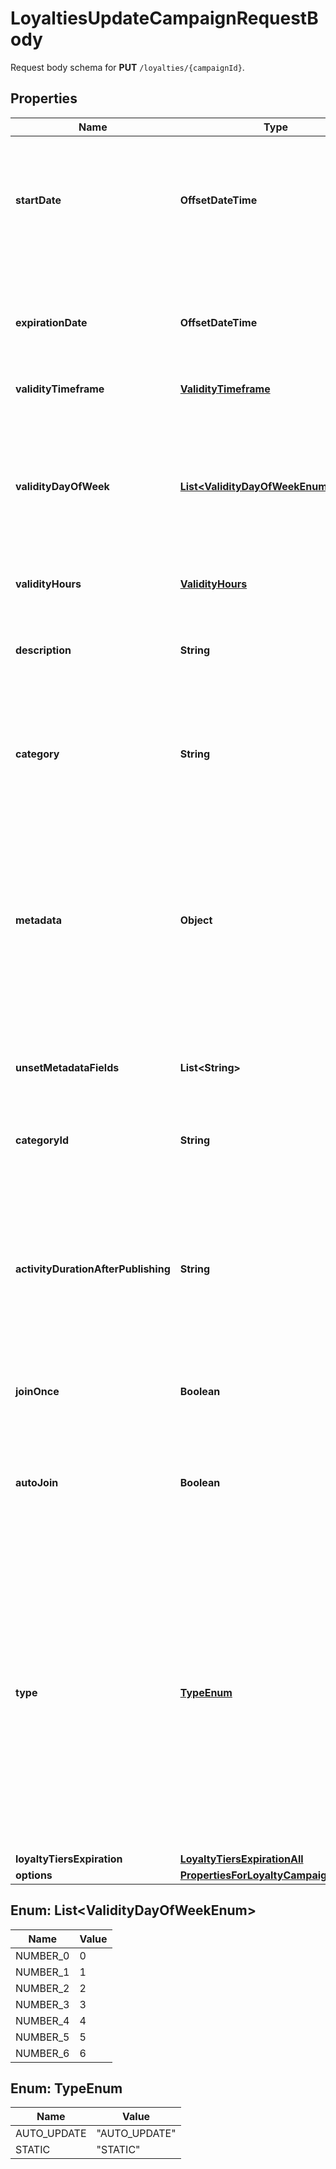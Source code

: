 

# LoyaltiesUpdateCampaignRequestBody

Request body schema for **PUT** `/loyalties/{campaignId}`.

## Properties

| Name | Type | Description |
|------------ | ------------- | ------------- |
|**startDate** | **OffsetDateTime** | Activation timestamp defines when the campaign starts to be active in ISO 8601 format. Campaign is *inactive before* this date.  |
|**expirationDate** | **OffsetDateTime** | Expiration timestamp defines when the campaign expires in ISO 8601 format.  Campaign is *inactive after* this date. |
|**validityTimeframe** | [**ValidityTimeframe**](ValidityTimeframe.md) |  |
|**validityDayOfWeek** | [**List&lt;ValidityDayOfWeekEnum&gt;**](#List&lt;ValidityDayOfWeekEnum&gt;) | Integer array corresponding to the particular days of the week in which the voucher is valid.  - &#x60;0&#x60; Sunday - &#x60;1&#x60; Monday - &#x60;2&#x60; Tuesday - &#x60;3&#x60; Wednesday - &#x60;4&#x60; Thursday - &#x60;5&#x60; Friday - &#x60;6&#x60; Saturday |
|**validityHours** | [**ValidityHours**](ValidityHours.md) |  |
|**description** | **String** | An optional field to keep any extra textual information about the campaign such as a campaign description and details. |
|**category** | **String** | The category assigned to the campaign. Either pass this parameter OR the &#x60;category_id&#x60;. |
|**metadata** | **Object** | The metadata object stores all custom attributes assigned to the campaign. A set of key/value pairs that you can attach to a campaign object. It can be useful for storing additional information about the campaign in a structured format. |
|**unsetMetadataFields** | **List&lt;String&gt;** | Determine which metadata should be removed from campaign. |
|**categoryId** | **String** | Unique category ID that this campaign belongs to. Either pass this parameter OR the &#x60;category&#x60;. |
|**activityDurationAfterPublishing** | **String** | Defines the amount of time the campaign will be active in ISO 8601 format after publishing. For example, a campaign with a &#x60;duration&#x60; of &#x60;P24D&#x60; will be valid for a duration of 24 days. |
|**joinOnce** | **Boolean** | If this value is set to &#x60;true&#x60;, customers will be able to join the campaign only once. |
|**autoJoin** | **Boolean** | Indicates whether customers will be able to auto-join a loyalty campaign if any earning rule is fulfilled. |
|**type** | [**TypeEnum**](#TypeEnum) | Defines whether the campaign can be updated with new vouchers after campaign creation.      - &#x60;AUTO_UPDATE&#x60;: By choosing the auto update option you will create a campaign that can be enhanced by new vouchers after the time of creation (e.g. by publish vouchers method).     -  &#x60;STATIC&#x60;: vouchers need to be manually published. |
|**loyaltyTiersExpiration** | [**LoyaltyTiersExpirationAll**](LoyaltyTiersExpirationAll.md) |  |
|**options** | [**PropertiesForLoyaltyCampaignOptions**](PropertiesForLoyaltyCampaignOptions.md) |  |



## Enum: List&lt;ValidityDayOfWeekEnum&gt;

| Name | Value |
|---- | -----|
| NUMBER_0 | 0 |
| NUMBER_1 | 1 |
| NUMBER_2 | 2 |
| NUMBER_3 | 3 |
| NUMBER_4 | 4 |
| NUMBER_5 | 5 |
| NUMBER_6 | 6 |



## Enum: TypeEnum

| Name | Value |
|---- | -----|
| AUTO_UPDATE | &quot;AUTO_UPDATE&quot; |
| STATIC | &quot;STATIC&quot; |




